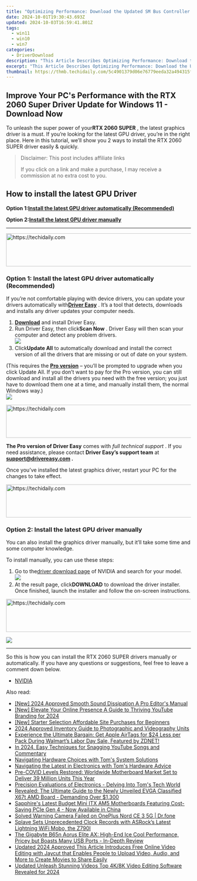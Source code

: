 ```yaml
---
title: "Optimizing Performance: Download the Updated SM Bus Controller Software Patch for Your Dell PC"
date: 2024-10-01T19:30:43.693Z
updated: 2024-10-03T16:59:41.801Z
tags:
  - win11
  - win10
  - win7
categories:
  - DriverDownload
description: "This Article Describes Optimizing Performance: Download the Updated SM Bus Controller Software Patch for Your Dell PC"
excerpt: "This Article Describes Optimizing Performance: Download the Updated SM Bus Controller Software Patch for Your Dell PC"
thumbnail: https://thmb.techidaily.com/5c4901379d06e76779eeda32a494315f2bc02d2e9ce3c41076b40598a264c895.jpg
---
```


## Improve Your PC's Performance with the RTX 2060 Super Driver Update for Windows 11 - Download Now

To unleash the super power of your**RTX 2060 SUPER** , the latest graphics driver is a must. If you’re looking for the latest GPU driver, you’re in the right place. Here in this tutorial, we’ll show you 2 ways to install the RTX 2060 SUPER driver easily & quickly.

>  Disclaimer: This post includes affiliate links
>
>  If you click on a link and make a purchase, I may receive a commission at no extra cost to you.
>

## How to install the latest GPU Driver

 **Option 1:[Install the latest GPU driver automatically (Recommended)](https://www.drivereasy.com/knowledge/rtx-2060-super-drivers-download-update-for-windows-10/#option1)**

 **Option 2:[Install the latest GPU driver manually](https://tools.techidaily.com/drivereasy/download/)**

---

<!-- affiliate ads begin -->
<a href="https://ephamedtechinc.pxf.io/c/5597632/2137226/26400" target="_top" id="2137226">
  <img src="//a.impactradius-go.com/display-ad/26400-2137226" border="0" alt="https://techidaily.com" width="728" height="90"/>
</a>
<img height="0" width="0" src="https://ephamedtechinc.pxf.io/i/5597632/2137226/26400" style="position:absolute;visibility:hidden;" border="0" />
<!-- affiliate ads end -->

### Option 1: Install the latest GPU driver automatically (Recommended)

 If you’re not comfortable playing with device drivers, you can update your drivers automatically with[**Driver Easy**](https://tools.techidaily.com/drivereasy/download/) . It’s a tool that detects, downloads and installs any driver updates your computer needs.

1. **[Download](https://tools.techidaily.com/drivereasy/download/)**  and install Driver Easy.
2. Run Driver Easy, then click**Scan Now** . Driver Easy will then scan your computer and detect any problem drivers.  
![](https://images.drivereasy.com/wp-content/uploads/2020/11/Scan-now-1.jpg)
3. Click**Update All** to automatically download and install the correct version of all the drivers that are missing or out of date on your system.  

 (This requires the **[Pro version](https://tools.techidaily.com/drivereasy/download/)**  – you’ll be prompted to upgrade when you click Update All. If you don’t want to pay for the Pro version, you can still download and install all the drivers you need with the free version; you just have to download them one at a time, and manually install them, the normal Windows way.)  
![](https://images.drivereasy.com/wp-content/uploads/2021/04/de-2060-super-update.jpg)

<!-- affiliate ads begin -->
<a href="https://appsumo.8odi.net/c/5597632/2082536/7443" target="_top" id="2082536">
  <img src="//a.impactradius-go.com/display-ad/7443-2082536" border="0" alt="https://techidaily.com" width="728" height="90"/>
</a>
<img height="0" width="0" src="https://appsumo.8odi.net/i/5597632/2082536/7443" style="position:absolute;visibility:hidden;" border="0" />
<!-- affiliate ads end -->

**The Pro version of Driver Easy** comes with _full technical support_ . If you need assistance, please contact **Driver Easy’s support team** at **[support@drivereasy.com](https://tools.techidaily.com/drivereasy/download/) .**

 Once you’ve installed the latest graphics driver, restart your PC for the changes to take effect.

<!-- affiliate ads begin -->
<a href="https://ephamedtechinc.pxf.io/c/5597632/2136617/26400" target="_top" id="2136617">
  <img src="//a.impactradius-go.com/display-ad/26400-2136617" border="0" alt="https://techidaily.com" width="728" height="90"/>
</a>
<img height="0" width="0" src="https://ephamedtechinc.pxf.io/i/5597632/2136617/26400" style="position:absolute;visibility:hidden;" border="0" />
<!-- affiliate ads end -->

### Option 2: Install the latest GPU driver manually

 You can also install the graphics driver manually, but it’ll take some time and some computer knowledge.

To install manually, you can use these steps:

1. Go to the[driver download page](https://tools.techidaily.com/drivereasy/download/) of NVIDIA and search for your model.  
![](https://images.drivereasy.com/wp-content/uploads/2021/04/2060-super-manually-1.jpg)
2. At the result page, click**DOWNLOAD** to download the driver installer. Once finished, launch the installer and follow the on-screen instructions.  

<!-- affiliate ads begin -->
<a href="https://appsumo.8odi.net/c/5597632/2144282/7443" target="_top" id="2144282">
  <img src="//a.impactradius-go.com/display-ad/7443-2144282" border="0" alt="https://techidaily.com" width="728" height="90"/>
</a>
<img height="0" width="0" src="https://appsumo.8odi.net/i/5597632/2144282/7443" style="position:absolute;visibility:hidden;" border="0" />
<!-- affiliate ads end -->

![](https://images.drivereasy.com/wp-content/uploads/2021/04/2060-super-manually-2.jpg)

---

 So this is how you can install the RTX 2060 SUPER drivers manually or automatically. If you have any questions or suggestions, feel free to leave a comment down below.

* [NVIDIA](https://tools.techidaily.com/drivereasy/download/)

<ins class="adsbygoogle"
     style="display:block"
     data-ad-format="autorelaxed"
     data-ad-client="ca-pub-7571918770474297"
     data-ad-slot="1223367746"></ins>

<ins class="adsbygoogle"
     style="display:block"
     data-ad-client="ca-pub-7571918770474297"
     data-ad-slot="8358498916"
     data-ad-format="auto"
     data-full-width-responsive="true"></ins>

<span class="atpl-alsoreadstyle">Also read:</span>
<div><ul>
<li><a href="https://fox-direct.techidaily.com/new-2024-approved-smooth-sound-dissipation-a-pro-editors-manual/"><u>[New] 2024 Approved Smooth Sound Dissipation A Pro Editor's Manual</u></a></li>
<li><a href="https://youtube-docs.techidaily.com/levate-your-online-presence-a-guide-to-thriving-youtube-branding-for-2024/"><u>[New] Elevate Your Online Presence A Guide to Thriving YouTube Branding for 2024</u></a></li>
<li><a href="https://youtube-web.techidaily.com/tarter-selection-affordable-site-purchases-for-beginners/"><u>[New] Starter Selection Affordable Site Purchases for Beginners</u></a></li>
<li><a href="https://extra-approaches.techidaily.com/2024-approved-inventory-guide-to-photographic-and-videography-units/"><u>2024 Approved Inventory Guide to Photographic and Videography Units</u></a></li>
<li><a href="https://tech-recovery.techidaily.com/experience-the-ultimate-bargain-get-apple-airtags-for-24-less-per-pack-during-walmarts-labor-day-sale-featured-by-zdnet/"><u>Experience the Ultimate Bargain: Get Apple AirTags for $24 Less per Pack During Walmart’s Labor Day Sale, Featured by ZDNET!</u></a></li>
<li><a href="https://youtube-clips.techidaily.com/in-2024-easy-techniques-for-snagging-youtube-songs-and-commentary/"><u>In 2024, Easy Techniques for Snagging YouTube Songs and Commentary</u></a></li>
<li><a href="https://hardware-updates.techidaily.com/navigating-hardware-choices-with-toms-system-solutions/"><u>Navigating Hardware Choices with Tom's System Solutions</u></a></li>
<li><a href="https://hardware-updates.techidaily.com/navigating-the-latest-in-electronics-with-toms-hardware-advice/"><u>Navigating the Latest in Electronics with Tom's Hardware Advice</u></a></li>
<li><a href="https://hardware-updates.techidaily.com/pre-covid-levels-restored-worldwide-motherboard-market-set-to-deliver-39-million-units-this-year/"><u>Pre-COVID Levels Restored: Worldwide Motherboard Market Set to Deliver 39 Million Units This Year</u></a></li>
<li><a href="https://hardware-updates.techidaily.com/precision-evaluations-of-electronics-delving-into-toms-tech-world/"><u>Precision Evaluations of Electronics - Delving Into Tom's Tech World</u></a></li>
<li><a href="https://hardware-updates.techidaily.com/revealed-the-ultimate-guide-to-the-newly-unveiled-evga-classified-x67t-amd-board-demanding-over-1300/"><u>Revealed: The Ultimate Guide to the Newly Unveiled EVGA Classified X67t AMD Board - Demanding Over $1,300</u></a></li>
<li><a href="https://hardware-updates.techidaily.com/sapphires-latest-budget-mini-itx-am5-motherboards-featuring-cost-saving-pcie-gen-4-now-available-in-china/"><u>Sapphire's Latest Budget Mini ITX AM5 Motherboards Featuring Cost-Saving PCIe Gen 4 - Now Available in China</u></a></li>
<li><a href="https://fix-guide.techidaily.com/solved-warning-camera-failed-on-oneplus-nord-ce-3-5g-drfone-by-drfone-fix-android-problems-fix-android-problems/"><u>Solved Warning Camera Failed on OnePlus Nord CE 3 5G | Dr.fone</u></a></li>
<li><a href="https://hardware-updates.techidaily.com/splave-sets-unprecedented-clock-records-with-asrocks-latest-lightning-wifi-mobo-the-z790i/"><u>Splave Sets Unprecedented Clock Records with ASRock’s Latest Lightning WiFi Mobo, the Z790I</u></a></li>
<li><a href="https://hardware-updates.techidaily.com/the-gigabyte-b65n-aorus-elite-ax-high-end-ice-cool-performance-pricey-but-boasts-many-usb-ports-in-depth-review/"><u>The Gigabyte B65n Aorus Elite AX: High-End Ice Cool Performance, Pricey but Boasts Many USB Ports - In-Depth Review</u></a></li>
<li><a href="https://smart-video-creator.techidaily.com/updated-2024-approved-this-article-introduces-free-online-video-editing-with-jaycut-that-enables-people-to-upload-video-audio-and-more-to-create-movies-to-s/"><u>Updated 2024 Approved This Article Introduces Free Online Video Editing with Jaycut that Enables People to Upload Video, Audio, and More to Create Movies to Share Easily</u></a></li>
<li><a href="https://video-ai-editor.techidaily.com/updated-unleash-stunning-videos-top-4k8k-video-editing-software-revealed-for-2024/"><u>Updated Unleash Stunning Videos Top 4K/8K Video Editing Software Revealed for 2024</u></a></li>
</ul></div>


